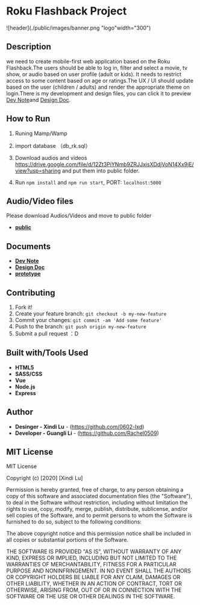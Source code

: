 # Roku Flashback Project

![header](./public/images/banner.png "logo"width="300")

## Description
we need to create mobile-first web application based on the Roku Flashback.The users should be able to log in, filter and select a movie, tv show, or audio based on user profile (adult or kids). It needs to restrict access to some content based on age or ratings.The UX / UI should update based on the user (children / adults) and render the appropriate theme on login.There is my development and design files, you can click it to preview
[Dev Note](https://docs.google.com/document/d/1E7BG5yN6sDt2aTjLLcaP532MFX3-D_i2y2KgoxeA-W4/edit?usp=sharing)and
[Design Doc](https://docs.google.com/document/d/1jP08NDgi_VWPwd4_aNWNmuoFODKzFBfQA0eXTIgpDtY/edit?usp=sharing).

## How to Run

1. Runing Mamp/Wamp 

2. import database （db_rk.sql）

3. Download audios and videos  https://drive.google.com/file/d/12Zt3PiYNmb9ZRJJxisXDdjVoN14Xx9jE/view?usp=sharing and put them into public folder.

5. Run `npm install` and `npm run start`, PORT:  `localhost:5000`


##  Audio/Video files 
Please download Audios/Videos and move to public folder
* **[public](https://drive.google.com/file/d/12Zt3PiYNmb9ZRJJxisXDdjVoN14Xx9jE/view?usp=sharing)**


## Documents

* **[Dev Note](https://docs.google.com/document/d/1E7BG5yN6sDt2aTjLLcaP532MFX3-D_i2y2KgoxeA-W4/edit?usp=sharing)**
* **[Design Doc](https://docs.google.com/document/d/1jP08NDgi_VWPwd4_aNWNmuoFODKzFBfQA0eXTIgpDtY/edit?usp=sharing)**
* **[prototype](https://xd.adobe.com/view/0d896e36-7f3d-49fc-8456-8846b98d4c15-58da/)**

## Contributing 

1. Fork it!
2. Create your feature branch: `git checkout -b my-new-feature`
3. Commit your changes: `git commit -am 'Add some feature'`
4. Push to the branch: `git push origin my-new-feature`
5. Submit a pull request ：D


## Built with/Tools Used

* **HTML5**
* **SASS/CSS**
* **Vue**
* **Node.js**
* **Express**

## Author

* **Desinger - Xindi Lu** - (https://github.com/0602-lxd)
* **Developer - Guangli Li** - (https://github.com/Rachel0509)

## MIT License
MIT License

Copyright (c) [2020] [Xindi Lu]

Permission is hereby granted, free of charge, to any person obtaining a copy
of this software and associated documentation files (the "Software"), to deal
in the Software without restriction, including without limitation the rights
to use, copy, modify, merge, publish, distribute, sublicense, and/or sell
copies of the Software, and to permit persons to whom the Software is
furnished to do so, subject to the following conditions:

The above copyright notice and this permission notice shall be included in all
copies or substantial portions of the Software.

THE SOFTWARE IS PROVIDED "AS IS", WITHOUT WARRANTY OF ANY KIND, EXPRESS OR
IMPLIED, INCLUDING BUT NOT LIMITED TO THE WARRANTIES OF MERCHANTABILITY,
FITNESS FOR A PARTICULAR PURPOSE AND NONINFRINGEMENT. IN NO EVENT SHALL THE
AUTHORS OR COPYRIGHT HOLDERS BE LIABLE FOR ANY CLAIM, DAMAGES OR OTHER
LIABILITY, WHETHER IN AN ACTION OF CONTRACT, TORT OR OTHERWISE, ARISING FROM,
OUT OF OR IN CONNECTION WITH THE SOFTWARE OR THE USE OR OTHER DEALINGS IN THE
SOFTWARE.




